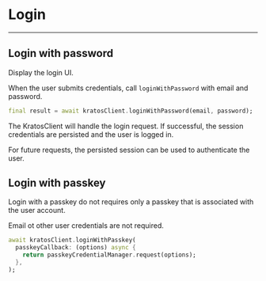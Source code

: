 # Login

---

## Login with password

Display the login UI.

When the user submits credentials, call `loginWithPassword` with email and password.

```dart
final result = await kratosClient.loginWithPassword(email, password);
```

The KratosClient will handle the login request. If successful, the session credentials are persisted and the user is logged in.

For future requests, the persisted session can be used to authenticate the user.

## Login with passkey

Login with a passkey do not requires only a passkey that is associated with the user account.

Email ot other user credentials are not required.

```dart
await kratosClient.loginWithPasskey(
  passkeyCallback: (options) async {
    return passkeyCredentialManager.request(options);
  },
);
```

